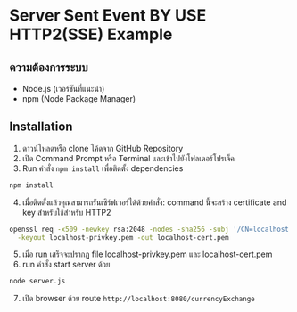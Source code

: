 # Server Sent Event BY USE HTTP2(SSE) Example 

## ความต้องการระบบ

- Node.js (เวอร์ชันที่แนะนำ)
- npm (Node Package Manager) 

## Installation

1. ดาวน์โหลดหรือ clone โค้ดจาก GitHub Repository
2. เปิด Command Prompt หรือ Terminal และเข้าไปยังโฟลเดอร์โปรเจ็ค
3. Run คำสั่ง `npm install` เพื่อติดตั้ง dependencies

```bash
npm install
```


4. เมื่อติดตั้งแล้วคุณสามารถรันเซิร์ฟเวอร์ได้ด้วยคำสั่ง: command นี้จะสร้าง certificate and key สำหรับใช้สำหรับ HTTP2

```bash
openssl req -x509 -newkey rsa:2048 -nodes -sha256 -subj '/CN=localhost' \
  -keyout localhost-privkey.pem -out localhost-cert.pem
```
5. เมื่อ run เสร็จจะปรากฏ file localhost-privkey.pem และ localhost-cert.pem
6. run คำสั่ง start server ด้วย
```bash
node server.js
```

7. เปิด browser ด้วย route `http://localhost:8080/currencyExchange`
